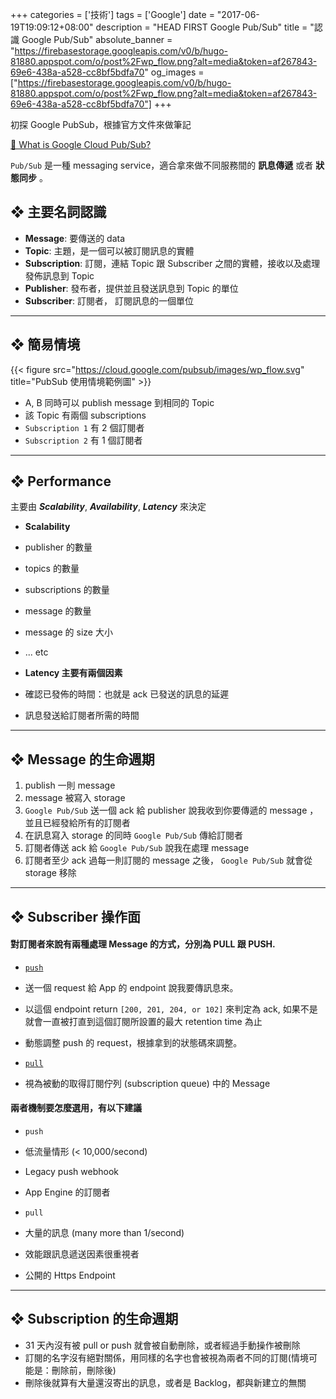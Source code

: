 +++
categories = ['技術']
tags = ['Google']
date = "2017-06-19T19:09:12+08:00"
description = "HEAD FIRST Google Pub/Sub"
title = "認識 Google Pub/Sub"
absolute_banner = "https://firebasestorage.googleapis.com/v0/b/hugo-81880.appspot.com/o/post%2Fwp_flow.png?alt=media&token=af267843-69e6-438a-a528-cc8bf5bdfa70"
og_images = ["https://firebasestorage.googleapis.com/v0/b/hugo-81880.appspot.com/o/post%2Fwp_flow.png?alt=media&token=af267843-69e6-438a-a528-cc8bf5bdfa70"]
+++

初探 Google PubSub，根據官方文件來做筆記

[🔗  What is Google Cloud Pub/Sub?](https://cloud.google.com/pubsub/docs/overview)

`Pub/Sub` 是一種 messaging service，適合拿來做不同服務間的 __訊息傳遞__ 或者 __狀態同步__ 。
<!--more-->

## ❖ 主要名詞認識
* __Message__: 要傳送的 data
* __Topic__: 主題，是一個可以被訂閱訊息的實體
* __Subscription__: 訂閱，連結 Topic 跟 Subscriber 之間的實體，接收以及處理發佈訊息到 Topic
* __Publisher__: 發布者，提供並且發送訊息到 Topic 的單位
* __Subscriber__: 訂閱者， 訂閱訊息的一個單位

----

## ❖ 簡易情境
{{< figure src="https://cloud.google.com/pubsub/images/wp_flow.svg" title="PubSub 使用情境範例圖" >}}

* A, B 同時可以 publish message 到相同的 Topic
* 該 Topic 有兩個 subscriptions
 * `Subscription 1` 有 2 個訂閱者
 * `Subscription 2` 有 1 個訂閱者

----

## ❖ Performance
主要由 ___Scalability___, ___Availability___, ___Latency___ 來決定

* __Scalability__
 * publisher 的數量
 * topics 的數量
 * subscriptions 的數量
 * message 的數量
 * message 的 size 大小
 * ... etc

* __Latency 主要有兩個因素__
 * 確認已發佈的時間：也就是 ack 已發送的訊息的延遲
 * 訊息發送給訂閱者所需的時間

----

## ❖ Message 的生命週期
1. publish 一則 message
2. message 被寫入 storage
3. `Google Pub/Sub` 送一個 ack 給 publisher 說我收到你要傳遞的 message ，並且已經發給所有的訂閱者
4. 在訊息寫入 storage 的同時 `Google Pub/Sub` 傳給訂閱者
5. 訂閱者傳送 ack 給 `Google Pub/Sub` 說我在處理 message
6. 訂閱者至少 ack 過每一則訂閱的 message 之後， `Google Pub/Sub` 就會從 storage 移除

----

## ❖ Subscriber 操作面

#### 對訂閱者來說有兩種處理 Message 的方式，分別為 __PULL__ 跟 __PUSH__.

* [`push`](https://cloud.google.com/pubsub/docs/push)
 * 送一個 request 給 App 的 endpoint 說我要傳訊息來。
 * 以這個 endpoint return `[200, 201, 204, or 102]` 來判定為 ack, 如果不是就會一直被打直到這個訂閱所設置的最大 retention time 為止
 * 動態調整 push 的 request，根據拿到的狀態碼來調整。

* [`pull`](https://cloud.google.com/pubsub/docs/pull)
 * 視為被動的取得訂閱佇列 (subscription queue) 中的 Message

#### 兩者機制要怎麼選用，有以下建議

* `push`
 * 低流量情形 (< 10,000/second)
 * Legacy push webhook
 * App Engine 的訂閱者


* `pull`
 * 大量的訊息 (many more than 1/second)
 * 效能跟訊息遞送因素很重視者
 * 公開的 Https Endpoint

----

## ❖ Subscription 的生命週期

* 31 天內沒有被 pull or push 就會被自動刪除，或者經過手動操作被刪除
* 訂閱的名字沒有絕對關係，用同樣的名字也會被視為兩者不同的訂閱(情境可能是：刪除前，刪除後)
* 刪除後就算有大量還沒寄出的訊息，或者是 Backlog，都與新建立的無關

